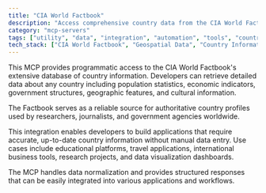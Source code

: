 ```yaml
---
title: "CIA World Factbook"
description: "Access comprehensive country data from the CIA World Factbook including demographics, economy, government, and geography."
category: "mcp-servers"
tags: ["utility", "data", "integration", "automation", "tools", "country profiles", "research", "travel", "business"]
tech_stack: ["CIA World Factbook", "Geospatial Data", "Country Information", "International Data", "Government Databases", "API"]
---
```


This MCP provides programmatic access to the CIA World Factbook's extensive database of country information. Developers can retrieve detailed data about any country including population statistics, economic indicators, government structures, geographic features, and cultural information. 

The Factbook serves as a reliable source for authoritative country profiles used by researchers, journalists, and government agencies worldwide. 

This integration enables developers to build applications that require accurate, up-to-date country information without manual data entry. Use cases include educational platforms, travel applications, international business tools, research projects, and data visualization dashboards. 

The MCP handles data normalization and provides structured responses that can be easily integrated into various applications and workflows.